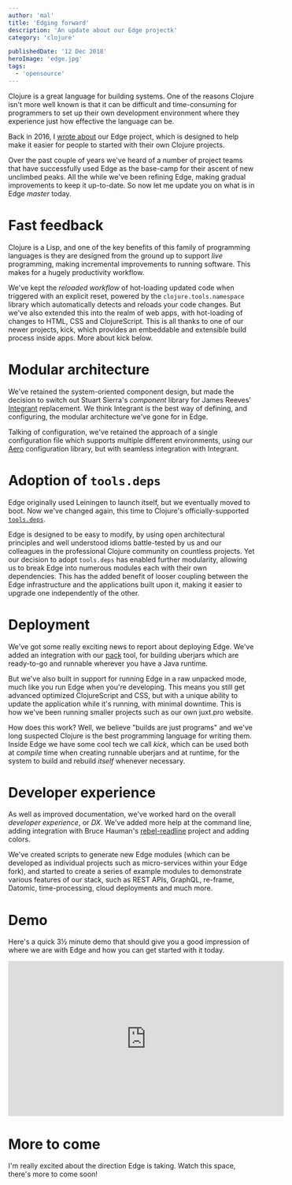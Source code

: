 ```yaml
---
author: 'mal'
title: 'Edging forward'
description: 'An update about our Edge projectk'
category: 'clojure'

publishedDate: '12 Dec 2018'
heroImage: 'edge.jpg'
tags:
  - 'opensource'
---
```


Clojure is a great language for building systems. One of the reasons
Clojure isn't more well known is that it can be difficult and
time-consuming for programmers to set up their own development
environment where they experience just how effective the language can
be.

Back in 2016, I [wrote about](edge.html) our Edge project, which is
designed to help make it easier for people to started with their own
Clojure projects.

Over the past couple of years we've heard of a number of project teams
that have successfully used Edge as the base-camp for their ascent of
new unclimbed peaks. All the while we've been refining Edge, making
gradual improvements to keep it up-to-date. So now let me update you on
what is in Edge _master_ today.

# Fast feedback

Clojure is a Lisp, and one of the key benefits of this family of
programming languages is they are designed from the ground up to support
_live_ programming, making incremental improvements to running software.
This makes for a hugely productivity workflow.

We've kept the _reloaded workflow_ of hot-loading updated code when
triggered with an explicit reset, powered by the
`clojure.tools.namespace` library which automatically detects and
reloads your code changes. But we've also extended this into the realm
of web apps, with hot-loading of changes to HTML, CSS and ClojureScript.
This is all thanks to one of our newer projects, kick, which provides an
embeddable and extensible build process inside apps. More about kick
below.

# Modular architecture

We've retained the system-oriented component design, but made the
decision to switch out Stuart Sierra's _component_ library for James
Reeves\' [Integrant](https://github.com/weavejester/integrant)
replacement. We think Integrant is the best way of defining, and
configuring, the modular architecture we've gone for in Edge.

Talking of configuration, we've retained the approach of a single
configuration file which supports multiple different environments, using
our [Aero](https://github.com/juxt/aero) configuration library, but with
seamless integration with Integrant.

# Adoption of `tools.deps`

Edge originally used Leiningen to launch itself, but we eventually moved
to boot. Now we've changed again, this time to Clojure's
officially-supported
[`tools.deps`](https://github.com/clojure/tools.deps.alpha).

Edge is designed to be easy to modify, by using open architectural
principles and well understood idioms battle-tested by us and our
colleagues in the professional Clojure community on countless projects.
Yet our decision to adopt `tools.deps` has enabled further modularity,
allowing us to break Edge into numerous modules each with their own
dependencies. This has the added benefit of looser coupling between the
Edge infrastructure and the applications built upon it, making it easier
to upgrade one independently of the other.

# Deployment

We've got some really exciting news to report about deploying Edge.
We've added an integration with our
[pack](https://github.com/juxt/pack.alpha/) tool, for building uberjars
which are ready-to-go and runnable wherever you have a Java runtime.

But we've also built in support for running Edge in a raw unpacked mode,
much like you run Edge when you're developing. This means you still get
advanced optimized ClojureScript and CSS, but with a unique ability to
update the application while it's running, with minimal downtime. This
is how we've been running smaller projects such as our own juxt.pro
website.

How does this work? Well, we believe \"builds are just programs\" and
we've long suspected Clojure is the best programming language for
writing them. Inside Edge we have some cool tech we call _kick_, which
can be used both at _compile_ time when creating runnable uberjars and
at runtime, for the system to build and rebuild _itself_ whenever
necessary.

# Developer experience

As well as improved documentation, we've worked hard on the overall
_developer experience_, or _DX_. We've added more help at the command
line, adding integration with Bruce Hauman's
[rebel-readline](https://github.com/bhauman/rebel-readline) project and
adding colors.

We've created scripts to generate new Edge modules (which can be
developed as individual projects such as micro-services within your Edge
fork), and started to create a series of example modules to demonstrate
various features of our stack, such as REST APIs, GraphQL, re-frame,
Datomic, time-processing, cloud deployments and much more.

# Demo

Here's a quick 3½ minute demo that should give you a good impression of
where we are with Edge and how you can get started with it today.

<iframe width="560" height="315" src="https://www.youtube.com/embed/ULQuBpRsvfA" title="Edge Demo" frameborder="0" allow="accelerometer; autoplay; clipboard-write; encrypted-media; gyroscope; picture-in-picture" allowfullscreen></iframe>

# More to come

I'm really excited about the direction Edge is taking. Watch this space,
there's more to come soon!
